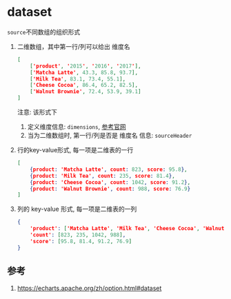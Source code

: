 # dataset



`source`不同数组的组织形式

1. 二维数组，其中第一行/列可以给出 维度名

    ```json
    [
        ['product', '2015', '2016', '2017'],
        ['Matcha Latte', 43.3, 85.8, 93.7],
        ['Milk Tea', 83.1, 73.4, 55.1],
        ['Cheese Cocoa', 86.4, 65.2, 82.5],
        ['Walnut Brownie', 72.4, 53.9, 39.1]
    ]
    ```


    注意: 该形式下
    1. 定义维度信息: `dimensions`, [参考官网](https://echarts.apache.org/zh/option.html#dataset.dimensions)
    2. 当为二维数组时, 第一行/列是否是 维度名 信息: `sourceHeader`



2. 行的key-value形式, 每一项是二维表的一行

    ```json
    [
        {product: 'Matcha Latte', count: 823, score: 95.8},
        {product: 'Milk Tea', count: 235, score: 81.4},
        {product: 'Cheese Cocoa', count: 1042, score: 91.2},
        {product: 'Walnut Brownie', count: 988, score: 76.9}
    ]
    ```

3. 列的 key-value 形式, 每一项是二维表的一列


    ```json
    {
        'product': ['Matcha Latte', 'Milk Tea', 'Cheese Cocoa', 'Walnut Brownie'],
        'count': [823, 235, 1042, 988],
        'score': [95.8, 81.4, 91.2, 76.9]
    }
    ```

## 参考
1. https://echarts.apache.org/zh/option.html#dataset







